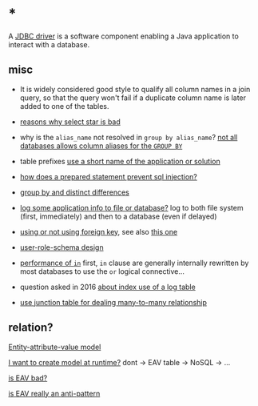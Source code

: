 # *

A [JDBC driver](https://en.wikipedia.org/wiki/JDBC_driver) is a software component enabling a Java application to interact with a database.

## misc

- It is widely considered good style to qualify all column names in a join query, so that the query won't fail if a duplicate column name is later added to one of the tables.

- [reasons why select star is bad](https://tanelpoder.com/posts/reasons-why-select-star-is-bad-for-sql-performance/)

- why is the `alias_name` not resolved in `group by alias_name`? [not all databases allows column aliases for the `GROUP BY`](https://stackoverflow.com/a/53735514/11844003)

- table prefixes [use a short name of the application or solution](https://stackoverflow.com/a/324183/11844003)

- [how does a prepared statement prevent sql injection?](https://stackoverflow.com/questions/1582161/how-does-a-preparedstatement-avoid-or-prevent-sql-injection)

- [group by and distinct differences](https://stackoverflow.com/questions/164319/is-there-any-difference-between-group-by-and-distinct)

- [log some application info to file or database?](https://stackoverflow.com/a/3458899/11844003) log to both file system (first, immediately) and then to a database (even if delayed)

- [using or not using foreign key](https://dba.stackexchange.com/questions/168590/not-using-foreign-key-constraints-in-real-practice-is-it-ok), see also [this one](https://stackoverflow.com/questions/57507444/what-are-the-advantages-disadvantages-of-having-all-foreign-keys-in-the-fact-tab)

- [user-role-schema design](https://stackoverflow.com/questions/10879143/how-to-design-a-user-role-schema-in-a-sql-server-database)

- [performance of `in`](https://stackoverflow.com/questions/1013797/is-sql-in-bad-for-performance) first, `in` clause are generally internally rewritten by most databases to use the `or` logical connective...

- question asked in 2016 [about index use of a log table](https://dba.stackexchange.com/questions/159432/what-index-type-to-use-for-a-log)

- [use junction table for dealing many-to-many relationship](https://dba.stackexchange.com/questions/106001/are-junction-tables-a-good-practice)

## relation?

[Entity-attribute-value model](https://en.wikipedia.org/wiki/Entity%E2%80%93attribute%E2%80%93value_model)

[I want to create model at runtime?](https://softwareengineering.stackexchange.com/questions/238511/mvc4-how-to-create-model-at-run-time) dont -> EAV table -> NoSQL -> ...

[is EAV bad?](https://softwareengineering.stackexchange.com/questions/93124/eav-is-it-really-bad-in-all-scenarios)

[is EAV really an anti-pattern](https://stackoverflow.com/questions/31347290/eav-in-an-ecommerce-case-is-it-really-an-anti-pattern)
